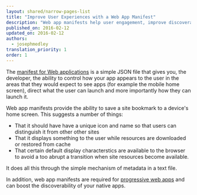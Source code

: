 ```yaml
---
layout: shared/narrow-pages-list
title: "Improve User Experiences with a Web App Manifest"
description: "Web app manifests help user engagement, improve discoverability of native apps, and are required for progressive web apps."
published_on: 2016-02-12
updated_on: 2016-02-12
authors:
  - josephmedley
translation_priority: 1
order: 1
---
```


The [manifest for Web applications](https://developer.mozilla.org/en-US/docs/Web/Manifest) is a simple JSON file that gives you, the developer, the ability to control how your app appears to the user in the areas that they would expect to see apps (for example the mobile home screen), direct what the user can launch and more importantly how they can launch it.

Web app manifests provide the ability to save a site bookmark to a device's home screen. This suggests a number of things: 

* That it should have have a unique icon and name so that users can distinguish it from other other sites
* That it displays something to the user while resources are downloaded or restored from cache
* That certain default display characterstics are available to the browser to avoid a too abrupt a transition when site resources become available. 

It does all this through the simple mechanism of metadata in a text file. 

In addition, web app manifests are required for [progressive web apps](/web/fundamentals/getting-started/your-first-progressive-web-app) and can boost the discoverability of your native apps.

